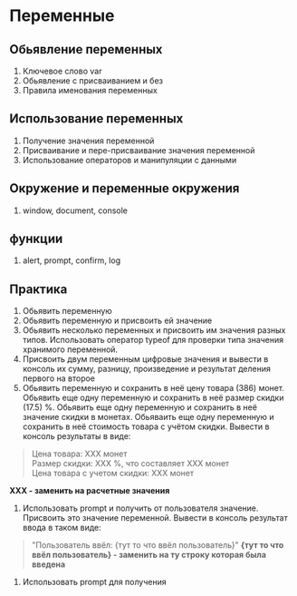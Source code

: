 # Переменные

## Обьявление переменных

1. Ключевое слово var
1. Обьявление c присваиванием и без
1. Правила именования переменных

## Использование переменных

1. Получение значения переменной
1. Присваивание и пере-присваивание значения переменной
1. Использование операторов и манипуляции с данными

## Окружение и переменные окружения

1. window, document, console 

## функции

1. alert, prompt, confirm, log


## Практика

1. Обьявить переменную
1. Обьявить переменную и присвоить ей значение
1. Обьявить несколько переменных и присвоить им значения разных типов. Использовать оператор typeof для проверки
  типа значения хранимого переменной.
1. Присвоить двум переменным цифровые значения и вывести в консоль их сумму, разницу, произведение и результат деления первого на второе
1. Обьявить переменную и сохранить в неё цену товара (386) монет. Обьявить еще одну переменную и сохранить в неё размер скидки (17.5) %. Обьявить еще одну переменную и сохранить в неё значение скидки в монетах. Обьяваить еще одну переменную и сохранить в неё стоимость товара с учётом скидки. Вывести в консоль результаты в виде:

> Цена товара: XXX монет  
> Размер скидки: XXX %, что составляет XXX монет  
> Цена товара с учетом скидки: XXX монет
  
  **XXX - заменить на расчетные значения**
  
1. Использовать prompt и получить от пользователя значение. Присвоить это значение переменной. Вывести в консоль результат ввода в таком виде:
  > "Пользователь ввёл: {тут то что ввёл пользователь}"
  **{тут то что ввёл пользователь} - заменить на ту строку которая была введена**
  
1. Использовать prompt для получения 
